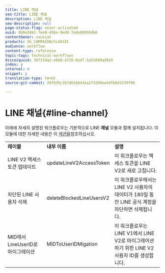 ```yaml
---
title: LINE 채널
seo-title: LINE 채널
description: LINE 채널
seo-description: null
page-status-flag: never-activated
uuid: 0b0e34b2-7ee9-456a-9ed9-7ede889584b6
contentOwner: sauviat
products: SG_CAMPAIGN/CLASSIC
audience: workflow
content-type: reference
topic-tags: technical-workflows
discoiquuid: 367314a2-eb6d-4710-8a47-5a51049ad924
index: y
internal: n
snippet: y
translation-type: tm+mt
source-git-commit: 20f835c357d016643ea1f3209ee4dfb6d3239f90

---
```



# LINE 채널{#line-channel}

아래에 자세히 설명된 워크플로우는 기본적으로 LINE **채널** 모듈과 함께 설치됩니다. 이 모듈에 대한 자세한 내용은 이 [섹션을](../../delivery/using/line-channel.md)참조하십시오.

<table> 
 <tbody> 
  <tr> 
   <td> <strong>레이블</strong><br /> </td> 
   <td> <strong>내부 이름</strong><br /> </td> 
   <td> <strong>설명</strong><br /> </td> 
  </tr> 
  <tr> 
   <td> <span class="uicontrol">LINE V2 액세스 토큰 업데이트</span><br /> </td> 
   <td> <span class="uicontrol">updateLineV2AccessToken</span> <br /> </td> 
   <td> 이 워크플로우는 액세스 토큰을 LINE V2로 새로 고칩니다.<br /> </td> 
  </tr> 
  <tr> 
   <td> <span class="uicontrol">차단된 LINE 사용자</span> 삭제 <br /> </td> 
   <td> <span class="uicontrol">deleteBlockedLineUsersV2</span> <br /> </td> 
   <td> 이 워크플로우에서는 LINE V2 사용자의 데이터가 180일 동안 LINE 공식 계정을 차단하면 삭제됩니다.<br /> </td> 
  </tr> 
  <tr> 
   <td> <span class="uicontrol">MID에서 LineUserID로 마이그레이션</span><br /> </td> 
   <td> <span class="uicontrol">MIDToUserIDMigation</span><br /> </td> 
   <td> 이 워크플로우는 LINE V1에서 LINE V2로 마이그레이션하기 위한 LINE V2 사용자 ID를 생성합니다.<br /> </td> 
  </tr> 
 </tbody> 
</table>

